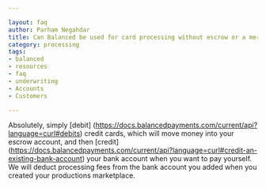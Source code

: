 ```yaml
---

layout: faq
author: Parham Negahdar
title: Can Balanced be used for card processing without escrow or a merchant account?
category: processing
tags:
- balanced
- resources
- faq
- underwriting
- Accounts
- Customers

---
```


Absolutely, simply [debit] (https://docs.balancedpayments.com/current/api?language=curl#debits) credit cards, which will move money into your escrow account, and then [credit] (https://docs.balancedpayments.com/current/api?language=curl#credit-an-existing-bank-account) your bank account when you want to pay yourself. We will deduct processing fees from the bank account you added when you created your productions marketplace.
